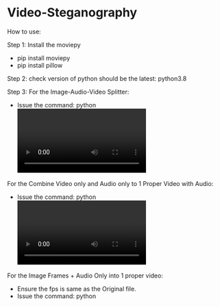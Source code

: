 # Video-Steganography

How to use:

Step 1: Install the moviepy

- pip install moviepy
- pip install pillow

Step 2:
check version of python should be the latest: python3.8

Step 3: 
For the Image-Audio-Video Splitter:
- Issue the command: python <video filename>

For the Combine Video only and Audio only to 1 Proper Video with Audio:
- Issue the command: python <video without audio file> <audio without video file>
  
For the Image Frames + Audio Only into 1 proper video:
- Ensure the fps is same as the Original file.
- Issue the command: python <folder consisting the frames> <audio only file>
